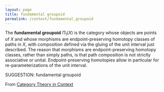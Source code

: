 ```yaml
---
layout: page
title: fundamental groupoid
permalink: /context/fundamental_groupoid
---
```

The **fundamental groupoid** $\Pi_1(X)$ is the category whose objects are points of $X$ and whose morphisms are endpoint-preserving homotopy classes of paths in $X$, with composition defined via the gluing of the unit interval just described. The reason that morphisms are endpoint-preserving homotopy classes, rather than simply paths, is that path composition is not strictly associative or unital. Endpoint-preserving homotopies allow in particular for re-parameterizations of the unit interval.

SUGGESTION: fundamental groupoid

From [Category Theory in Context](https://mathgloss.github.io/MathGloss/context.html)